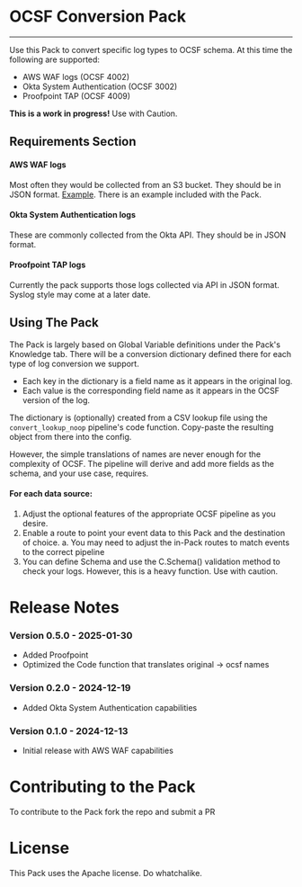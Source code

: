 # OCSF Conversion Pack
----

Use this Pack to convert specific log types to OCSF schema. At this time the following are supported:

* AWS WAF logs (OCSF 4002)
* Okta System Authentication (OCSF 3002)
* Proofpoint TAP (OCSF 4009)

**This is a work in progress!** Use with Caution.


## Requirements Section

#### AWS WAF logs
Most often they would be collected from an S3 bucket. They should be in JSON format. [Example](https://docs.aws.amazon.com/waf/latest/developerguide/logging-examples.html). There is an example included with the Pack.

#### Okta System Authentication logs
These are commonly collected from the Okta API. They should be in JSON format.

#### Proofpoint TAP logs
Currently the pack supports those logs collected via API in JSON format. Syslog style may come at a later date.

## Using The Pack

The Pack is largely based on Global Variable definitions under the Pack's Knowledge tab. There will be a conversion dictionary defined there for each type of log conversion we support. 
   * Each key in the dictionary is a field name as it appears in the original log. 
   * Each value is the corresponding field name as it appears in the OCSF version of the log.

The dictionary is (optionally) created from a CSV lookup file using the `convert_lookup_noop` pipeline's code function. Copy-paste the resulting object from there into the config.

However, the simple translations of names are never enough for the complexity of OCSF. The pipeline will derive and add more fields as the schema, and your use case, requires.

#### For each data source:

1. Adjust the optional features of the appropriate OCSF pipeline as you desire.
2. Enable a route to point your event data to this Pack and the destination of choice.
   a. You may need to adjust the in-Pack routes to match events to the correct pipeline
3. You can define Schema and use the C.Schema() validation method to check your logs. However, this is a heavy function. Use with caution. 


# Release Notes

### Version 0.5.0 - 2025-01-30
- Added Proofpoint
- Optimized the Code function that translates original -> ocsf names

### Version 0.2.0 - 2024-12-19
- Added Okta System Authentication capabilities

### Version 0.1.0 - 2024-12-13
- Initial release with AWS WAF capabilities

# Contributing to the Pack
To contribute to the Pack fork the repo and submit a PR

# License
This Pack uses the Apache license. Do whatchalike.
